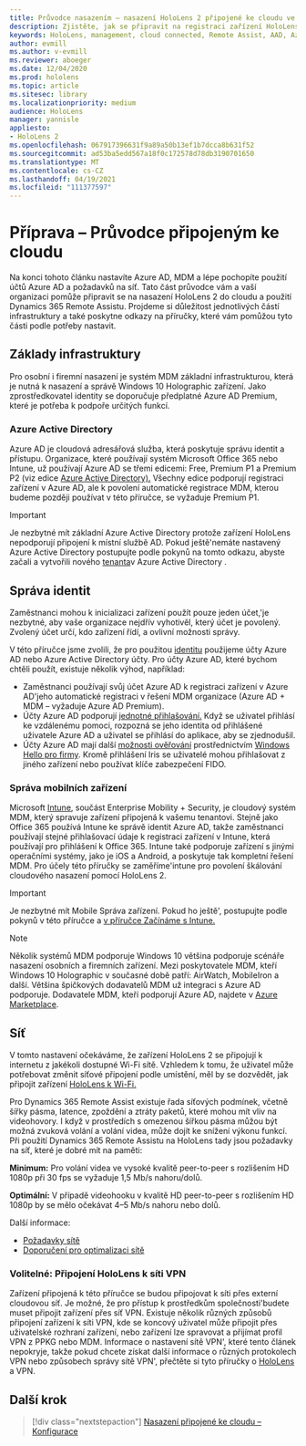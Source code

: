 ```yaml
---
title: Průvodce nasazením – nasazení HoloLens 2 připojené ke cloudu ve velkém měřítku pomocí nástroje Remote Assist – příprava
description: Zjistěte, jak se připravit na registraci zařízení HoloLens přes síť připojenou ke cloudu pomocí azure active directory a správy identit.
keywords: HoloLens, management, cloud connected, Remote Assist, AAD, Azure AD, MDM, Mobile Správa zařízení
author: evmill
ms.author: v-evmill
ms.reviewer: aboeger
ms.date: 12/04/2020
ms.prod: hololens
ms.topic: article
ms.sitesec: library
ms.localizationpriority: medium
audience: HoloLens
manager: yannisle
appliesto:
- HoloLens 2
ms.openlocfilehash: 067917396631f9a89a50b13ef1b7dcca8b631f52
ms.sourcegitcommit: ad53ba5edd567a18f0c172578d78db3190701650
ms.translationtype: MT
ms.contentlocale: cs-CZ
ms.lasthandoff: 04/19/2021
ms.locfileid: "111377597"
---
```

# <a name="prepare---cloud-connected-guide"></a>Příprava – Průvodce připojeným ke cloudu

Na konci tohoto článku nastavíte Azure AD, MDM a lépe pochopíte použití účtů Azure AD a požadavků na síť. Tato část průvodce vám a vaší organizaci pomůže připravit se na nasazení HoloLens 2 do cloudu a použití Dynamics 365 Remote Assistu. Projdeme si důležitost jednotlivých částí infrastruktury a také poskytne odkazy na příručky, které vám pomůžou tyto části podle potřeby nastavit.

## <a name="infrastructure-essentials"></a>Základy infrastruktury

Pro osobní i firemní nasazení je systém MDM základní infrastrukturou, která je nutná k nasazení a správě Windows 10 Holographic zařízení. Jako zprostředkovatel identity se doporučuje předplatné Azure AD Premium, které je potřeba k podpoře určitých funkcí.

### <a name="azure-active-directory"></a>Azure Active Directory

Azure AD je cloudová adresářová služba, která poskytuje správu identit a přístupu. Organizace, které používají systém Microsoft Office 365 nebo Intune, už používají Azure AD se třemi edicemi: Free, Premium P1 a Premium P2 (viz edice [Azure Active Directory).](https://azure.microsoft.com/documentation/articles/active-directory-editions) Všechny edice podporují registraci zařízení v Azure AD, ale k povolení automatické registrace MDM, kterou budeme později používat v této příručce, se vyžaduje Premium P1.

> [!IMPORTANT]
> Je nezbytné mít základní Azure Active Directory protože zařízení HoloLens nepodporují připojení k místní službě AD. Pokud ještě&#39;nemáte nastavený Azure Active Directory postupujte podle pokynů na tomto odkazu, abyste začali a vytvořili nového [tenanta](https://docs.microsoft.com/azure/active-directory/fundamentals/active-directory-access-create-new-tenant)v Azure Active Directory .

## <a name="identity-management"></a>Správa identit

Zaměstnanci mohou k inicializaci zařízení použít pouze jeden účet,&#39;je nezbytné, aby vaše organizace nejdřív vyhotivěl, který účet je povolený. Zvolený účet určí, kdo zařízení řídí, a ovlivní možnosti správy.

V této příručce jsme zvolili, že pro použitou [identitu](https://docs.microsoft.com/hololens/hololens-identity) použijeme účty Azure AD nebo Azure Active Directory účty. Pro účty Azure AD, které bychom chtěli použít, existuje několik výhod, například:

- Zaměstnanci používají svůj účet Azure AD k registraci zařízení v Azure AD&#39;jeho automatické registraci v řešení MDM organizace (Azure AD + MDM – vyžaduje Azure AD Premium).
- Účty Azure AD podporují [jednotné přihlašování.](https://docs.microsoft.com/azure/active-directory/manage-apps/what-is-single-sign-on) Když se uživatel přihlásí ke vzdálenému pomoci, rozpozná se jeho identita od přihlášené uživatele Azure AD a uživatel se přihlásí do aplikace, aby se zjednodušil.
- Účty Azure AD mají další [možnosti ověřování](https://docs.microsoft.com/hololens/hololens-identity) prostřednictvím [Windows Hello pro firmy](https://docs.microsoft.com/windows/security/identity-protection/hello-for-business/hello-identity-verification). Kromě přihlášení Iris se uživatelé mohou přihlašovat z jiného zařízení nebo používat klíče zabezpečení FIDO.

### <a name="mobile-device-management"></a>Správa mobilních zařízení

Microsoft [Intune](https://docs.microsoft.com/mem/intune/fundamentals/what-is-intune), součást Enterprise Mobility + Security, je cloudový systém MDM, který spravuje zařízení připojená k vašemu tenantovi. Stejně jako Office 365 používá Intune ke správě identit Azure AD, takže zaměstnanci používají stejné přihlašovací údaje k registraci zařízení v Intune, která používají pro přihlášení k Office 365. Intune také podporuje zařízení s jinými operačními systémy, jako je iOS a Android, a poskytuje tak kompletní řešení MDM. Pro účely této příručky se zaměříme&#39;intune pro povolení škálování cloudového nasazení pomocí HoloLens 2.

> [!IMPORTANT]
> Je nezbytné mít Mobile Správa zařízení. Pokud ho ještě&#39;, postupujte podle pokynů v této příručce a [v příručce Začínáme s Intune.](https://docs.microsoft.com/mem/intune/fundamentals/free-trial-sign-up)

> [!NOTE]
> Několik systémů MDM podporuje Windows 10 většina podporuje scénáře nasazení osobních a firemních zařízení. Mezi poskytovatele MDM, kteří Windows 10 Holographic v současné době patří: AirWatch, MobileIron a další. Většina špičkových dodavatelů MDM už integraci s Azure AD podporuje. Dodavatele MDM, kteří podporují Azure AD, najdete v [Azure Marketplace](https://azure.microsoft.com/marketplace/).

## <a name="network"></a>Síť

V tomto nastavení očekáváme, že zařízení HoloLens 2 se připojují k internetu z jakékoli dostupné Wi-Fi sítě. Vzhledem k tomu, že uživatel může potřebovat změnit síťové připojení podle umístění, měl by se dozvědět, jak připojit zařízení [HoloLens k Wi-Fi.](https://docs.microsoft.com/hololens/hololens-network)

Pro Dynamics 365 Remote Assist existuje řada síťových podmínek, včetně šířky pásma, latence, zpoždění a ztráty paketů, které mohou mít vliv na videohovory. I když v prostředích s omezenou šířkou pásma můžou být možná zvuková volání a volání videa, může dojít ke snížení výkonu funkcí. Při použití Dynamics 365 Remote Assistu na HoloLens tady jsou požadavky na síť, které je dobré mít na paměti:

**Minimum:** Pro volání videa ve vysoké kvalitě peer-to-peer s rozlišením HD 1080p při 30 fps se vyžaduje 1,5 Mb/s nahoru/dolů.

**Optimální:** V případě videohooku v kvalitě HD peer-to-peer s rozlišením HD 1080p by se mělo očekávat 4–5 Mb/s nahoru nebo dolů.

Další informace:

- [Požadavky sítě](https://docs.microsoft.com/dynamics365/mixed-reality/remote-assist/requirements#network-requirements)
- [Doporučení pro optimalizaci sítě](https://docs.microsoft.com/dynamics365/mixed-reality/remote-assist/requirements#dynamics-365-remote-assist-hololens)

### <a name="optional-connect-your-hololens-to-vpn"></a>Volitelné: Připojení HoloLens k síti VPN

Zařízení připojená k této příručce se budou připojovat k síti přes externí cloudovou síť. Je možné, že pro přístup k prostředkům společnosti&#39;budete muset připojit zařízení přes síť VPN. Existuje několik různých způsobů připojení zařízení k síti VPN, kde se koncový uživatel může připojit přes uživatelské rozhraní zařízení, nebo zařízení lze spravovat a přijímat profil VPN z PPKG nebo MDM. Informace o nastavení sítě VPN&#39;, které tento článek nepokryje, takže pokud chcete získat další informace o různých protokolech VPN nebo způsobech správy sítě VPN&#39;, přečtěte si tyto příručky o [HoloLens](https://docs.microsoft.com/hololens/hololens-network#vpn) a VPN.

## <a name="next-step"></a>Další krok

> [!div class="nextstepaction"]
> [Nasazení připojené ke cloudu – Konfigurace](hololens2-cloud-connected-configure.md)
